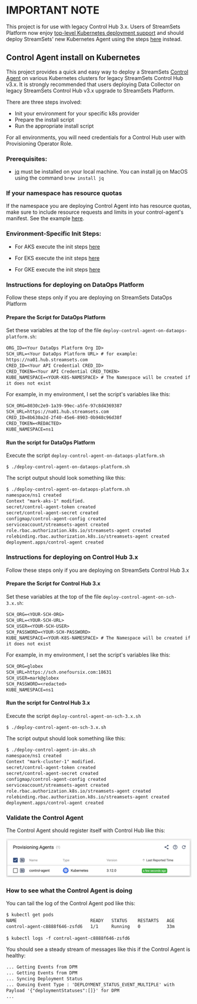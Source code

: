 # IMPORTANT NOTE

This project is for use with legacy Control Hub 3.x.  Users of StreamSets Platform now enjoy [top-level Kubernetes deployment support](https://docs.streamsets.com/portal/platform-controlhub/controlhub/UserGuide/Deployments/Kubernetes.html#concept_ec3_cqg_hvb) and should deploy StreamSets' new Kubernetes Agent using the steps [here](https://docs.streamsets.com/portal/platform-controlhub/controlhub/UserGuide/Environments/Kubernetes.html#concept_l1w_h4g_2vb) instead.

## Control Agent install on Kubernetes

This project provides a quick and easy way to deploy a StreamSets [Control Agent](https://streamsets.com/blog/streamsets-control-hub-kubernetes/) on various Kubernetes clusters for legacy StreamSets Control Hub v3.x.  It is strongly recommended that users deploying Data Collector on legacy StreamSets Control Hub v3.x upgrade to StreamSets Platform.

There are three steps involved:

- Init your environment for your specific k8s provider
- Prepare the install script
- Run the appropriate install script

For all environments, you will need credentials for a Control Hub user with Provisioning Operator Role.

### Prerequisites:
- [jq](https://stedolan.github.io/jq/) must be installed on your local machine.
  You can install jq on MacOS using the command <code>brew install jq</code> 


### If your namespace has resource quotas
If the namespace you are deploying Control Agent into has resource quotas, make sure to include resource requests and limits in your control-agent's manifest.  See the example
[here](https://github.com/onefoursix/control-agent-k8s-deployment/blob/master/yaml/control-agent-with-resource-limits.yaml).

### Environment-Specific Init Steps:

- For AKS execute the init steps [here](https://github.com/onefoursix/control-agent-k8s-deployment/blob/master/aks.md)

- For EKS execute the init steps [here](https://github.com/onefoursix/control-agent-k8s-deployment/blob/master/eks.md)

- For GKE execute the init steps [here](https://github.com/onefoursix/control-agent-k8s-deployment/blob/master/gke.md)


### Instructions for deploying on DataOps Platform
Follow these steps only if you are deploying on StreamSets DataOps Platform

#### Prepare the Script for DataOps Platform

Set these variables at the top of the file ````deploy-control-agent-on-dataops-platform.sh````:
````
ORG_ID=<Your DataOps Platform Org ID>
SCH_URL=<Your DataOps Platform URL> # for example: https://na01.hub.streamsets.com
CRED_ID=<Your API Credential CRED_ID>
CRED_TOKEN=<Your API Credential CRED_TOKEN>
KUBE_NAMESPACE=<YOUR-K8S-NAMESPACE> # The Namespace will be created if it does not exist
````
For example, in my environment, I set the script's variables like this:

````
SCH_ORG=8030c2e9-1a39-99ec-a5fe-97c8d4369387
SCH_URL=https://na01.hub.streamsets.com
CRED_ID=8b630a2d-2f40-45e6-8903-0b948c96d38f
CRED_TOKEN=<REDACTED>
KUBE_NAMESPACE=ns1
````

#### Run the script for DataOps Platform

Execute the script ````deploy-control-agent-on-dataops-platform.sh````
````
$ ./deploy-control-agent-on-dataops-platform.sh
````



The script output should look something like this:
````
$ ./deploy-control-agent-on-dataops-platform.sh
namespace/ns1 created
Context "mark-aks-1" modified.
secret/control-agent-token created
secret/control-agent-secret created
configmap/control-agent-config created
serviceaccount/streamsets-agent created
role.rbac.authorization.k8s.io/streamsets-agent created
rolebinding.rbac.authorization.k8s.io/streamsets-agent created
deployment.apps/control-agent created
````

### Instructions for deploying on Control Hub 3.x
Follow these steps only if you are deploying on StreamSets Control Hub 3.x


#### Prepare the Script for Control Hub 3.x


Set these variables at the top of the file ````deploy-control-agent-on-sch-3.x.sh````:
````
SCH_ORG=<YOUR-SCH-ORG>
SCH_URL=<YOUR-SCH-URL>
SCH_USER=<YOUR-SCH-USER>
SCH_PASSWORD=<YOUR-SCH-PASSWORD>
KUBE_NAMESPACE=<YOUR-K8S-NAMESPACE> # The Namespace will be created if it does not exist
````
For example, in my environment, I set the script's variables like this:

````
SCH_ORG=globex               
SCH_URL=https://sch.onefoursix.com:18631                
SCH_USER=mark@globex              
SCH_PASSWORD=<redacted>          
KUBE_NAMESPACE=ns1 
````

#### Run the script for Control Hub 3.x

Execute the script ````deploy-control-agent-on-sch-3.x.sh````
````
$ ./deploy-control-agent-on-sch-3.x.sh
````



The script output should look something like this:
````
$ ./deploy-control-agent-in-aks.sh
namespace/ns1 created
Context "mark-cluster-1" modified.
secret/control-agent-token created
secret/control-agent-secret created
configmap/control-agent-config created
serviceaccount/streamsets-agent created
role.rbac.authorization.k8s.io/streamsets-agent created
rolebinding.rbac.authorization.k8s.io/streamsets-agent created
deployment.apps/control-agent created
````


### Validate the Control Agent
The Control Agent should register itself with Control Hub like this:

![Control Agent](images/control-agent.png)


### How to see what the Control Agent is doing

You can tail the log of the Control Agent pod like this:

````
$ kubectl get pods
NAME                            READY   STATUS    RESTARTS   AGE
control-agent-c8888f646-zsfd6   1/1     Running   0          33m

$ kubectl logs -f control-agent-c8888f646-zsfd6
````

You should see a steady stream of messages like this if the Control Agent is healthy:

````
... Getting Events from DPM
... Getting Events from DPM
... Syncing Deployment Status
... Queuing Event Type : 'DEPLOYMENT_STATUS_EVENT_MULTIPLE' with Payload '{"deploymentStatuses":[]}' for DPM
...
````

